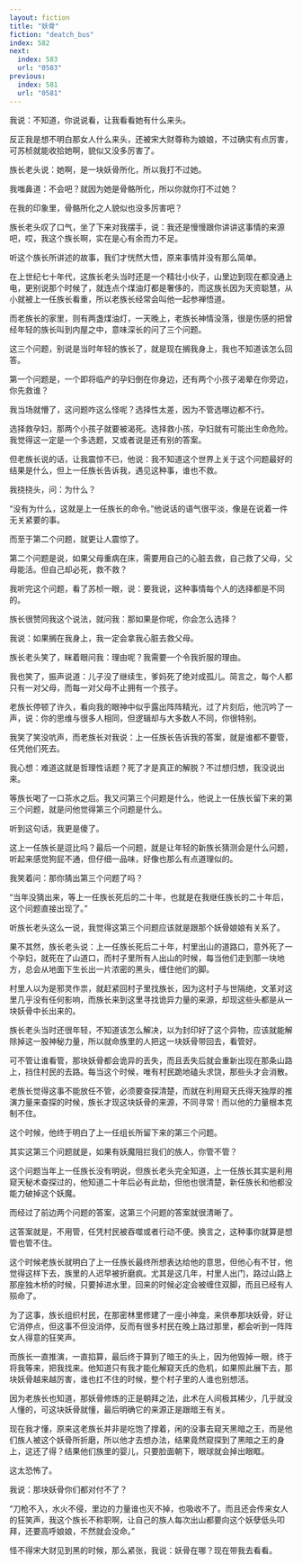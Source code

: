```yaml
---
layout: fiction
title: "妖骨"
fiction: "deatch_bus"
index: 582
next:
  index: 583
  url: "0583"
previous:
  index: 581
  url: "0581"
---
```

我说：不知道，你说说看，让我看看她有什么来头。

反正我是想不明白那女人什么来头，还被宋大财尊称为娘娘，不过确实有点厉害，可苏桢就能收拾她啊，貌似又没多厉害了。

族长老头说：她啊，是一块妖骨所化，所以我打不过她。

我嗤鼻道：不会吧？就因为她是骨骼所化，所以你就你打不过她？

在我的印象里，骨骼所化之人貌似也没多厉害吧？

族长老头叹了口气，坐了下来对我摆手，说：我还是慢慢跟你讲讲这事情的来源吧，哎，我这个族长啊，实在是心有余而力不足。

听这个族长所讲述的故事，我们才恍然大悟，原来事情并没有那么简单。

在上世纪七十年代，这族长老头当时还是一个精壮小伙子，山里边到现在都没通上电，更别说那个时候了，就连点个煤油灯都是奢侈的，而这族长因为天资聪慧，从小就被上一任族长看重，所以老族长经常会叫他一起参禅悟道。

而老族长的家里，则有两盏煤油灯，一天晚上，老族长神情没落，很是伤感的把曾经年轻的族长叫到内屋之中，意味深长的问了三个问题。

这三个问题，别说是当时年轻的族长了，就是现在搁我身上，我也不知道该怎么回答。

第一个问题是，一个即将临产的孕妇倒在你身边，还有两个小孩子渴晕在你旁边，你先救谁？

我当场就懵了，这问题咋这么怪呢？选择性太差，因为不管选哪边都不行。

选择救孕妇，那两个小孩子就要被渴死。选择救小孩，孕妇就有可能出生命危险。我觉得这一定是一个多选题，又或者说是还有别的答案。

但老族长说的话，让我震惊不已，他说：我不知道这个世界上关于这个问题最好的结果是什么，但上一任族长告诉我，遇见这种事，谁也不救。

我挠挠头，问：为什么？

“没有为什么，这就是上一任族长的命令。”他说话的语气很平淡，像是在说着一件无关紧要的事。

而至于第二个问题，就更让人震惊了。

第二个问题是说，如果父母重病在床，需要用自己的心脏去救，自己救了父母，父母能活。但自己却必死，救不救？

我听完这个问题，看了苏桢一眼，说：要我说，这种事情每个人的选择都是不同的。

族长很赞同我这个说法，就问我：那如果是你呢，你会怎么选择？

我说：如果搁在我身上，我一定会拿我心脏去救父母。

族长老头笑了，眯着眼问我：理由呢？我需要一个令我折服的理由。

我也笑了，振声说道：儿子没了继续生，爹妈死了绝对成孤儿。简言之，每个人都只有一对父母，而每一对父母不止拥有一个孩子。

老族长停顿了许久，看向我的眼神中似乎露出阵阵精光，过了片刻后，他沉吟了一声，说：你的思维与很多人相同，但逻辑却与大多数人不同，你很特别。

我笑了笑没吭声，而老族长对我说：上一任族长告诉我的答案，就是谁都不要管，任凭他们死去。

我心想：难道这就是哲理性话题？死了才是真正的解脱？不过想归想，我没说出来。

等族长喝了一口茶水之后。我又问第三个问题是什么，他说上一任族长留下来的第三个问题，就是问他觉得第三个问题是什么。

听到这句话，我更是傻了。

这上一任族长是逗比吗？最后一个问题，就是让年轻的新族长猜测会是什么问题，听起来感觉狗屁不通，但仔细一品味，好像也那么有点道理似的。

我笑着问：那你猜出第三个问题了吗？

“当年没猜出来，等上一任族长死后的二十年，也就是在我继任族长的二十年后，这个问题直接出现了。”

听族长老头这么一说，我觉得这第三个问题应该就是跟那个妖骨娘娘有关系了。

果不其然，族长老头说：上一任族长死后二十年，村里出山的道路口，意外死了一个孕妇，就死在了山道口，而村子里所有人出山的时候，每当他们走到那一块地方，总会从地面下生长出一片浓密的黑头，缠住他们的脚。

村里人以为是邪灵作祟，就赶紧回村子里找族长，因为这村子与世隔绝，文革对这里几乎没有任何影响，而族长来到这里寻找诡异力量的来源，却现这些头都是从一块妖骨中长出来的。

族长老头当时还很年轻，不知道该怎么解决，以为封印好了这个异物，应该就能解除掉这一股神秘力量，所以就命族里的人把这一块妖骨带回去，看管好。

可不管让谁看管，那块妖骨都会诡异的丢失，而且丢失后就会重新出现在那条山路上，挡住村民的去路。每当这个时候，唯有村民跪地磕头求饶，那些头才会消散。

老族长觉得这事不能放任不管，必须要查探清楚，而就在利用窥天氏得天独厚的推演力量来查探的时候，族长才现这块妖骨的来源，不同寻常！而以他的力量根本克制不住。

这个时候，他终于明白了上一任组长所留下来的第三个问题。

其实这第三个问题就是，如果有妖魔阻拦我们的族人，你管不管？

这个问题当年上一任族长没有明说，但族长老头完全知道，上一任族长其实是利用窥天秘术查探过的，他知道二十年后必有此劫，但他也很清楚，新任族长和他都没能力破掉这个妖魔。

而经过了前边两个问题的答案，这第三个问题的答案就很清晰了。

这答案就是，不用管，任凭村民被吞噬或者行动不便。换言之，这种事你就算是想管也管不住。

这个时候老族长就明白了上一任族长最终所想表达给他的意思，但他心有不甘，他觉得这样下去，族里的人迟早被折磨疯。尤其是这几年，村里人出门，路过山路上那座独木桥的时候，只要掉进水里，回来的时候必定会被缠住双脚，而且已经有人殒命了。

为了这事，族长组织村民，在那密林里修建了一座小神龛，来供奉那块妖骨，好让它消停点，但这事不但没消停，反而有很多村民在晚上路过那里，都会听到一阵阵女人得意的狂笑声。

而族长一直推演，一直掐算，最后终于算到了暗王的头上，因为他毁掉一眼，终于将我等来，把我找来。他知道只有我才能化解窥天氏的危机，如果照此展下去，那块妖骨越来越厉害，谁也扛不住的时候，整个村子里的人谁也别想活。

因为老族长也知道，那妖骨修炼的正是朝拜之法，此术在人间极其稀少，几乎就没人懂的，可这块妖骨就懂，最后明确它的来源正是跟暗王有关。

现在我才懂，原来这老族长并非是吃饱了撑着，闲的没事去窥天黑暗之王，而是他们族人被这个妖骨所折磨，所以他才去想办法，结果竟然窥探到了黑暗之王的身上，这还了得？结果他们族里的婴儿，只要脸面朝下，眼球就会掉出眼眶。

这太恐怖了。

我说：那块妖骨你们都对付不了？

“刀枪不入，水火不侵，里边的力量谁也灭不掉，也吸收不了。而且还会传来女人的狂笑声，我这个族长不称职啊，让自己的族人每次出山都要向这个妖孽低头叩拜，还要高呼娘娘，不然就会没命。”

怪不得宋大财见到黑的时候，那么紧张，我说：妖骨在哪？现在带我去看看。